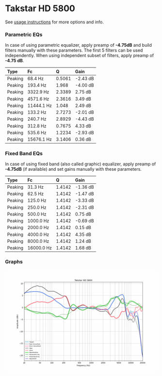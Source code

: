 # Takstar HD 5800
See [usage instructions](https://github.com/jaakkopasanen/AutoEq#usage) for more options and info.

### Parametric EQs
In case of using parametric equalizer, apply preamp of **-4.75dB** and build filters manually
with these parameters. The first 5 filters can be used independently.
When using independent subset of filters, apply preamp of **-4.75 dB**.

| Type    | Fc         |      Q | Gain     |
|:--------|:-----------|:-------|:---------|
| Peaking | 68.4 Hz    | 0.5061 | -2.43 dB |
| Peaking | 193.4 Hz   | 1.968  | -4.00 dB |
| Peaking | 3322.9 Hz  | 2.3389 | 2.75 dB  |
| Peaking | 4571.6 Hz  | 2.3616 | 3.49 dB  |
| Peaking | 11444.1 Hz | 1.048  | 2.49 dB  |
| Peaking | 133.2 Hz   | 2.7273 | -2.01 dB |
| Peaking | 240.7 Hz   | 2.8929 | -4.43 dB |
| Peaking | 312.8 Hz   | 0.7675 | 4.33 dB  |
| Peaking | 535.6 Hz   | 1.2234 | -2.93 dB |
| Peaking | 15676.1 Hz | 3.1406 | 0.36 dB  |

### Fixed Band EQs
In case of using fixed band (also called graphic) equalizer, apply preamp of **-4.75dB**
(if available) and set gains manually with these parameters.

| Type    | Fc         |      Q | Gain     |
|:--------|:-----------|:-------|:---------|
| Peaking | 31.3 Hz    | 1.4142 | -1.36 dB |
| Peaking | 62.5 Hz    | 1.4142 | -1.47 dB |
| Peaking | 125.0 Hz   | 1.4142 | -3.33 dB |
| Peaking | 250.0 Hz   | 1.4142 | -2.31 dB |
| Peaking | 500.0 Hz   | 1.4142 | 0.75 dB  |
| Peaking | 1000.0 Hz  | 1.4142 | -0.69 dB |
| Peaking | 2000.0 Hz  | 1.4142 | 0.15 dB  |
| Peaking | 4000.0 Hz  | 1.4142 | 4.35 dB  |
| Peaking | 8000.0 Hz  | 1.4142 | 1.24 dB  |
| Peaking | 16000.0 Hz | 1.4142 | 1.68 dB  |

### Graphs
![](./Takstar%20HD%205800.png)
